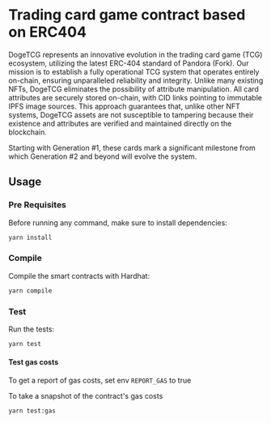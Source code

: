 # Trading card game contract based on ERC404

DogeTCG represents an innovative evolution in the trading card game (TCG) ecosystem, utilizing the latest ERC-404 standard of Pandora (Fork). 
Our mission is to establish a fully operational TCG system that operates entirely on-chain, ensuring unparalleled reliability and integrity.
Unlike many existing NFTs, DogeTCG eliminates the possibility of attribute manipulation. All card attributes are securely stored on-chain, with CID links pointing to immutable IPFS image sources. This approach guarantees that, unlike other NFT systems, DogeTCG assets are not susceptible to tampering because their existence and attributes are verified and maintained directly on the blockchain.

Starting with Generation #1, these cards mark a significant milestone from which Generation #2 and beyond will evolve the system.

## Usage

### Pre Requisites

Before running any command, make sure to install dependencies:

```sh
yarn install
```

### Compile

Compile the smart contracts with Hardhat:

```sh
yarn compile
```

### Test

Run the tests:

```sh
yarn test
```

#### Test gas costs

To get a report of gas costs, set env `REPORT_GAS` to true

To take a snapshot of the contract's gas costs

```sh
yarn test:gas
```


